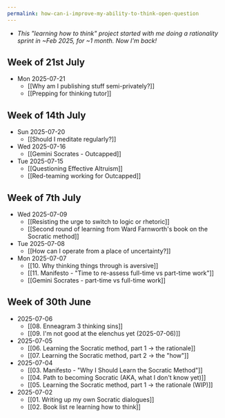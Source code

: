 ```yaml
---
permalink: how-can-i-improve-my-ability-to-think-open-question
---
```


- *This "learning how to think" project started with me doing a rationality sprint in ~Feb 2025, for ~1 month. Now I'm back!*
## Week of 21st July
- Mon 2025-07-21
	- [[Why am I publishing stuff semi-privately?]]
	- [[Prepping for thinking tutor]]
## Week of 14th July
- Sun 2025-07-20
	- [[Should I meditate regularly?]]
- Wed 2025-07-16
	- [[Gemini Socrates - Outcapped]]
- Tue 2025-07-15
	- [[Questioning Effective Altruism]]
	- [[Red-teaming working for Outcapped]]
## Week of 7th July
- Wed 2025-07-09
	- [[Resisting the urge to switch to logic or rhetoric]]
	- [[Second round of learning from Ward Farnworth's book on the Socratic method]]
- Tue 2025-07-08
	- [[How can I operate from a place of uncertainty?]]
- Mon 2025-07-07
	- [[10. Why thinking things through is aversive]]
	- [[11. Manifesto - "Time to re-assess full-time vs part-time work"]]
	- [[Gemini Socrates - part-time vs full-time work]]
## Week of 30th June
- 2025-07-06
	- [[08. Enneagram 3 thinking sins]]
	- [[09. I'm not good at the elenchus yet (2025-07-06)]]
- 2025-07-05
	- [[06. Learning the Socratic method, part 1 → the rationale]]
	- [[07. Learning the Socratic method, part 2 → the "how"]]
- 2025-07-04
	- [[03. Manifesto - "Why I Should Learn the Socratic Method"]]
	- [[04. Path to becoming Socratic (AKA, what I don't know yet)]]
	- [[05. Learning the Socratic method, part 1 → the rationale (WIP)]]
- 2025-07-02
	- [[01. Writing up my own Socratic dialogues]]
	- [[02. Book list re learning how to think]]


